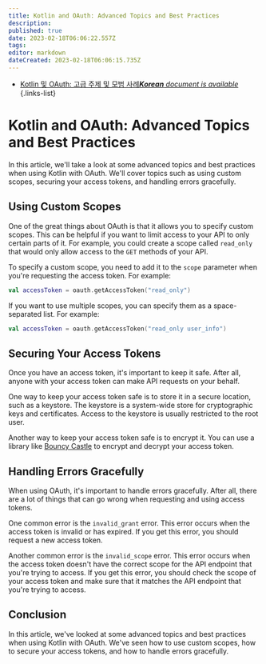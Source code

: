 ```yaml
---
title: Kotlin and OAuth: Advanced Topics and Best Practices
description: 
published: true
date: 2023-02-18T06:06:22.557Z
tags: 
editor: markdown
dateCreated: 2023-02-18T06:06:15.735Z
---
```


- [Kotlin 및 OAuth: 고급 주제 및 모범 사례***Korean** document is available*](/ko/Knowledge-base/Kotlin/kotlin-and-oauth-advanced-topics-and-best-practices)
{.links-list}


# Kotlin and OAuth: Advanced Topics and Best Practices

In this article, we'll take a look at some advanced topics and best practices when using Kotlin with OAuth. We'll cover topics such as using custom scopes, securing your access tokens, and handling errors gracefully.

## Using Custom Scopes

One of the great things about OAuth is that it allows you to specify custom scopes. This can be helpful if you want to limit access to your API to only certain parts of it. For example, you could create a scope called `read_only` that would only allow access to the `GET` methods of your API.

To specify a custom scope, you need to add it to the `scope` parameter when you're requesting the access token. For example:

```kotlin
val accessToken = oauth.getAccessToken("read_only")
```

If you want to use multiple scopes, you can specify them as a space-separated list. For example:

```kotlin
val accessToken = oauth.getAccessToken("read_only user_info")
```

## Securing Your Access Tokens

Once you have an access token, it's important to keep it safe. After all, anyone with your access token can make API requests on your behalf.

One way to keep your access token safe is to store it in a secure location, such as a keystore. The keystore is a system-wide store for cryptographic keys and certificates. Access to the keystore is usually restricted to the root user.

Another way to keep your access token safe is to encrypt it. You can use a library like [Bouncy Castle](https://www.bouncycastle.org/) to encrypt and decrypt your access token.

## Handling Errors Gracefully

When using OAuth, it's important to handle errors gracefully. After all, there are a lot of things that can go wrong when requesting and using access tokens.

One common error is the `invalid_grant` error. This error occurs when the access token is invalid or has expired. If you get this error, you should request a new access token.

Another common error is the `invalid_scope` error. This error occurs when the access token doesn't have the correct scope for the API endpoint that you're trying to access. If you get this error, you should check the scope of your access token and make sure that it matches the API endpoint that you're trying to access.

## Conclusion

In this article, we've looked at some advanced topics and best practices when using Kotlin with OAuth. We've seen how to use custom scopes, how to secure your access tokens, and how to handle errors gracefully.